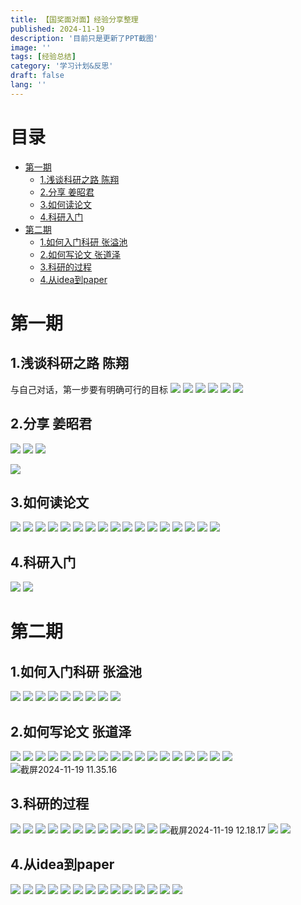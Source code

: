 ```yaml
---
title: 【国奖面对面】经验分享整理
published: 2024-11-19
description: '目前只是更新了PPT截图'
image: ''
tags: [经验总结]
category: '学习计划&反思'
draft: false 
lang: ''
---
```

# 目录
- [第一期](#%E7%AC%AC%E4%B8%80%E6%9C%9F)
  * [1.浅谈科研之路 陈翔](#1%E6%B5%85%E8%B0%88%E7%A7%91%E7%A0%94%E4%B9%8B%E8%B7%AF-%E9%99%88%E7%BF%94)
  * [2.分享 姜昭君](#2%E5%88%86%E4%BA%AB-%E5%A7%9C%E6%98%AD%E5%90%9B)
  * [3.如何读论文](#3%E5%A6%82%E4%BD%95%E8%AF%BB%E8%AE%BA%E6%96%87)
  * [4.科研入门](#4%E7%A7%91%E7%A0%94%E5%85%A5%E9%97%A8)
- [第二期](#%E7%AC%AC%E4%BA%8C%E6%9C%9F)
  * [1.如何入门科研 张溢池](#1%E5%A6%82%E4%BD%95%E5%85%A5%E9%97%A8%E7%A7%91%E7%A0%94-%E5%BC%A0%E6%BA%A2%E6%B1%A0)
  * [2.如何写论文 张道泽](#2%E5%A6%82%E4%BD%95%E5%86%99%E8%AE%BA%E6%96%87-%E5%BC%A0%E9%81%93%E6%B3%BD)
  * [3.科研的过程](#3%E7%A7%91%E7%A0%94%E7%9A%84%E8%BF%87%E7%A8%8B)
  * [4.从idea到paper](#4%E4%BB%8Eidea%E5%88%B0paper)
# 第一期
## 1.浅谈科研之路 陈翔
与自己对话，第一步要有明确可行的目标
![](/media/17291747644116/17319867767312.png)
![](/media/17291747644116/17319867484858.png)
![](/media/17291747644116/17319869235839.png)
![](/media/17291747644116/17319869591108.png)
![](/media/17291747644116/17319869986871.png)
![](/media/17291747644116/17319870988013.png)

## 2.分享 姜昭君
![](/media/17291747644116/17319872036309.png)
![](/media/17291747644116/17319872361073.png)
![](/media/17291747644116/17319872680936.png)

![](/media/17291747644116/17319873227207.jpg)

## 3.如何读论文
![](/media/17291747644116/17319873624220.png)
![](/media/17291747644116/17319874054212.png)
![](/media/17291747644116/17319874323969.png)
![](/media/17291747644116/17319874599619.png)
![](/media/17291747644116/17319874983218.png)
![](/media/17291747644116/17319875176296.png)
![](/media/17291747644116/17319875339011.png)
![](/media/17291747644116/17319875500468.png)
![](/media/17291747644116/17319875763198.png)
![](/media/17291747644116/17319875918610.png)
![](/media/17291747644116/17319876205313.png)
![](/media/17291747644116/17319876466522.png)
![](/media/17291747644116/17319876683204.png)
![](/media/17291747644116/17319877062590.png)
![](/media/17291747644116/17319877479106.png)
![](/media/17291747644116/17319877685292.png)
![](/media/17291747644116/17319878257899.png)

## 4.科研入门
![](/media/17291747644116/17319882183058.png)
![](/media/17291747644116/17319883490598.png)

# 第二期
## 1.如何入门科研 张溢池
![](/media/17291747644116/17319886144120.png)
![](/media/17291747644116/17319886333864.png)
![](/media/17291747644116/17319886468082.png)
![](/media/17291747644116/17319886781859.png)
![](/media/17291747644116/17319887119773.png)
![](/media/17291747644116/17319887489031.png)
![](/media/17291747644116/17319887736908.png)
![](/media/17291747644116/17319888037396.png)
![](/media/17291747644116/17319888344365.png)
## 2.如何写论文 张道泽
![](/media/17291747644116/17319888615249.png)
![](/media/17291747644116/17319889227399.png)
![](/media/17291747644116/17319889592009.png)
![](/media/17291747644116/17319889946237.png)
![](/media/17291747644116/17319890185664.png)
![](/media/17291747644116/17319890480513.png)
![](/media/17291747644116/17319890608838.png)
![](/media/17291747644116/17319890773119.png)
![](/media/17291747644116/17319891076879.png)
![](/media/17291747644116/17319891264663.png)
![](/media/17291747644116/17319891470233.png)
![](/media/17291747644116/17319891574560.png)
![](/media/17291747644116/17319892389448.png)
![](/media/17291747644116/17319892637396.png)
![](/media/17291747644116/17319892736452.png)
![](/media/17291747644116/17319893007750.png)
![](/media/17291747644116/17319893282384.png)
![](/media/17291747644116/17319893511909.png)
![截屏2024-11-19 11.35.16](/media/17291747644116/%E6%88%AA%E5%B1%8F2024-11-19%2011.35.16.png)
## 3.科研的过程
![](/media/17291747644116/17319895873239.png)
![](/media/17291747644116/17319896148879.png)
![](/media/17291747644116/17319896380401.png)
![](/media/17291747644116/17319896648629.png)
![](/media/17291747644116/17319896952738.png)
![](/media/17291747644116/17319897100401.png)
![](/media/17291747644116/17319897328600.png)
![](/media/17291747644116/17319897615749.png)
![](/media/17291747644116/17319897841492.png)
![](/media/17291747644116/17319898100882.png)
![](/media/17291747644116/17319898703499.png)
![](/media/17291747644116/17319898421332.png)
![截屏2024-11-19 12.18.17](/media/17291747644116/%E6%88%AA%E5%B1%8F2024-11-19%2012.18.17.png)
![](/media/17291747644116/17319899409404.png)
![](/media/17291747644116/17319899534609.png)

## 4.从idea到paper 
![](/media/17291747644116/17319899926475.png)
![](/media/17291747644116/17319900153164.png)
![](/media/17291747644116/17319900329962.png)
![](/media/17291747644116/17319900599118.png)
![](/media/17291747644116/17319900890888.png)
![](/media/17291747644116/17319901065336.png)
![](/media/17291747644116/17319901387681.png)
![](/media/17291747644116/17319901697878.png)
![](/media/17291747644116/17319901938168.png)
![](/media/17291747644116/17319902111979.png)
![](/media/17291747644116/17319902374296.png)
![](/media/17291747644116/17319902731975.png)
![](/media/17291747644116/17319902830368.png)
![](/media/17291747644116/17319903026672.png)

